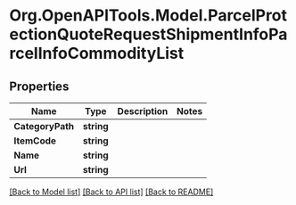 
# Org.OpenAPITools.Model.ParcelProtectionQuoteRequestShipmentInfoParcelInfoCommodityList

## Properties

Name | Type | Description | Notes
------------ | ------------- | ------------- | -------------
**CategoryPath** | **string** |  | 
**ItemCode** | **string** |  | 
**Name** | **string** |  | 
**Url** | **string** |  | 

[[Back to Model list]](../README.md#documentation-for-models)
[[Back to API list]](../README.md#documentation-for-api-endpoints)
[[Back to README]](../README.md)

